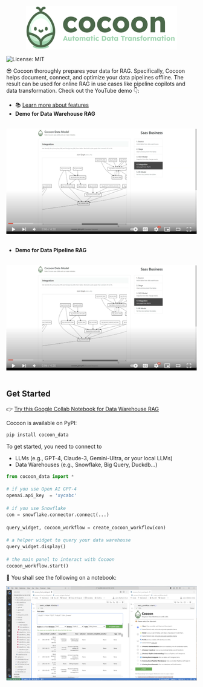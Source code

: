 <div align="center">
  <img src="./images/cocoon_logo.png" alt="Cocoon Logo" width="400"/>
</div>

![License: MIT](https://img.shields.io/badge/License-MIT-yellow.svg)

😎 Cocoon thoroughly prepares your data for RAG. Specifically, Cocoon helps document, connect, and optimize your data pipelines offline. The result can be used for online RAG in use cases like pipeline copilots and data transformation. Check out the YouTube demo 👇:

- 📚 [Learn more about features](https://cocoon-data-transformation.github.io/page/)
-  **Demo for Data Warehouse RAG**
  <br>
  <div align="center">
  <a href="https://youtu.be/xdmRXs0UnfE" target="_blank">
    <img src="./images/Thumbnail.png" width="600" alt="IMAGE ALT TEXT" style="cursor: pointer;">
  </a>
  </div>
  <br>
  
-  **Demo for Data Pipeline RAG**
  <br>
  <div align="center">
  <a href="https://youtu.be/kv5mwTkpfY0" target="_blank">
    <img src="./images/Thumbnail.png" width="600" alt="IMAGE ALT TEXT" style="cursor: pointer;">
  </a>
  </div>
  <br>




## Get Started

👉 [Try this Google Collab Notebook for Data Warehouse RAG](https://colab.research.google.com/github/Cocoon-Data-Transformation/cocoon/blob/main/demo/Cocoon_Stage_Demo.ipynb)

Cocoon is available on PyPI:

```bash
pip install cocoon_data
```

To get started, you need to connect to
- LLMs (e.g., GPT-4, Claude-3, Gemini-Ultra, or your local LLMs) 
- Data Warehouses (e.g., Snowflake, Big Query, Duckdb...)

```python
from cocoon_data import *

# if you use Open AI GPT-4
openai.api_key  = 'xycabc'

# if you use Snowflake
con = snowflake.connector.connect(...)

query_widget, cocoon_workflow = create_cocoon_workflow(con)

# a helper widget to query your data warehouse
query_widget.display()

# the main panel to interact with Cocoon
cocoon_workflow.start()
```

🎉 You shall see the following on a notebook:
<div align="center">
<kbd><img src="./images/notebook.png" alt=""></kbd>
</div>
